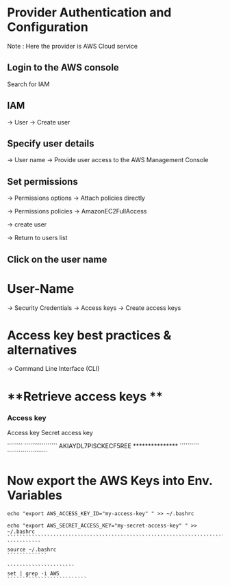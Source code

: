 
# Provider Authentication and Configuration

 Note : Here the provider is AWS Cloud service
## Login to the AWS console
  Search for IAM
  
## **IAM** 
-> User -> Create user

## **Specify user details** 
-> User name -> Provide user access to the AWS Management Console

## **Set permissions**
-> Permissions options -> Attach policies directly

-> Permissions policies -> AmazonEC2FullAccess

-> create user

-> Return to users list

 ## Click on the user name
 
 # **User-Name**       
-> Security Credentials -> Access keys -> Create access keys 

# **Access key best practices & alternatives**
-> Command Line Interface (CLI) 

# **Retrieve access keys **

### **Access key**
 Access key                                Secret access key
       
 ````````                                  `````````````````
 AKIAYDL7PISCKECF5REE                      ***************
 ``````````                                ````````````````````` 



 


# Now export the AWS Keys into Env. Variables

``````````````````````
echo "export AWS_ACCESS_KEY_ID="my-access-key" " >> ~/.bashrc
```````````````````````

```````````````````````````````````````````````````````````````````````````````
echo "export AWS_SECRET_ACCESS_KEY="my-secret-access-key" " >>  ~/.bashrc
``````````````````````````````````````````````````````````````````````````
```````````
source ~/.bashrc
`````````````

``````````````````````
set | grep -i AWS
``````````````````````````

